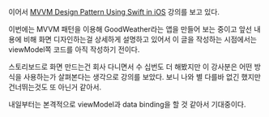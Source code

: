 이어서 [MVVM Design Pattern Using Swift in iOS](https://www.udemy.com/course/mastering-mvvm-for-ios/) 강의를 보고 있다.

이번에는 MVVM 패턴을 이용해 GoodWeather라는 앱을 만들어 보는 중이고
앞선 내용에 비해 화면 디자인하는걸 상세하게 설명하고 있어서 이 글을 작성하는 시점에서는
viewModel쪽 코드를 아직 작성하기 전이다.

스토리보드로 화면 만드는건 회사 다니면서 수 십번도 더 해봤지만 
이 강사분은 어떤 방식을 사용하는가 살펴본다는 생각으로 강의를 보았다.
보니 나와 별 다를바 없긴 했지만 건너뛰는것도 또 아닌거 같아서.

내일부터는 본격적으로 viewModel과 data binding을 할 것 같아서 기대중이다.